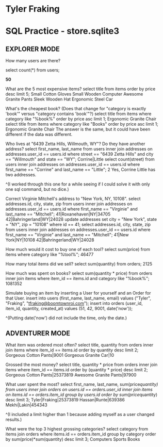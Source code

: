 # Tyler Fraking
# SQL Practice - store.sqlite3

## EXPLORER MODE

How many users are there?

select count(\*) from users;

**50**

What are the 5 most expensive items?
select title from items order by price desc limit 5;
Small Cotton Gloves
Small Wooden Computer
Awesome Granite Pants
Sleek Wooden Hat
Ergonomic Steel Car

What's the cheapest book? (Does that change for "category is exactly 'book'" versus "category contains 'book'"?)
select title from items where category like "%book%" order by price asc limit 1;
Ergonomic Granite Chair
select title from items where category like "Books" order by price asc limit 1;
Ergonomic Granite Chair
The answer is the same, but it could have been different if the data was different.

Who lives at "6439 Zetta Hills, Willmouth, WY"? Do they have another address?
select first_name, last_name from users inner join addresses on addresses.user_id == users.id where street == "6439 Zetta Hills" and city == "Willmouth" and state == "WY";
Corrine|Little
select count(street) from users inner join addresses on addresses.user_id == users.id where first_name == "Corrine" and last_name == "Little";
2
Yes, Corrine Little has two addresses.

^(I worked through this one for a while seeing if I could solve it with only one sql command, but no dice.)

Correct Virginie Mitchell's address to "New York, NY, 10108".
select addresses.id, city, state, zip from users inner join addresses on addresses.user_id == users.id where first_name == "Virginie" and last_name == "Mitchell";
41|Roxanehaven|NY|34705
42|Bahringerland|WY|24028
update addresses set city = "New York", state = "NY", zip = "10108" where id == 41;
select addresses.id, city, state, zip from users inner join addresses on addresses.user_id == users.id where first_name == "Virginie" and last_name == "Mitchell";
41|New York|NY|10108
42|Bahringerland|WY|24028

How much would it cost to buy one of each tool?
select sum(price) from items where category like "%tool%";
46477

How many total items did we sell?
select sum(quantity) from orders;
2125

How much was spent on books?
select sum(quantity * price) from orders inner join items where item_id == items.id and category like "%book%";
1081352

Simulate buying an item by inserting a User for yourself and an Order for that User.
insert into users (first_name, last_name, email) values ("Tyler", "Fraking", "tfraking@boomtownroi.com");
insert into orders (user_id, item_id, quantity, created_at) values (51, 42, 9001, date('now'));

^(Putting date('now') did not include the time, only the date.)

## ADVENTURER MODE

What item was ordered most often?
select title, quantity from orders inner join items where item_id == items.id order by quantity desc limit 2;
Gorgeous Cotton Pants|9001
Gorgeous Granite Car|10

Grossed the most money?
select title, quantity * price from orders inner join items where item_id == items.id order by (quantity * price) desc limit 2;
Gorgeous Cotton Pants|25373819
Awesome Granite Pants|97900

What user spent the most?
select first_name, last_name, sum(price*quantity) from users inner join orders on users.id == orders.user_id inner join items on items.id == orders.item_id group by users.id order by sum(price*quantity) desc limit 3;
Tyler|Fraking|25373819
Hassan|Runte|639386
Mekhi|Lakin|454343

^(I included a limit higher than 1 because adding myself as a user changed results.)

What were the top 3 highest grossing categories?
select category from items join orders where items.id == orders.item_id group by category order by sum(price)*sum(quantity) desc limit 3;
Computers
Sports
Books

